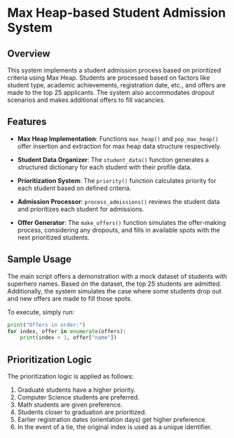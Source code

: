 # Max Heap-based Student Admission System

## Overview

This system implements a student admission process based on prioritized criteria using Max Heap. Students are processed based on factors like student type, academic achievements, registration date, etc., and offers are made to the top 25 applicants. The system also accommodates dropout scenarios and makes additional offers to fill vacancies.

## Features

- **Max Heap Implementation**: Functions `max_heap()` and `pop_max_heap()` offer insertion and extraction for max heap data structure respectively.

- **Student Data Organizer**: The `student_data()` function generates a structured dictionary for each student with their profile data.

- **Prioritization System**: The `priority()` function calculates priority for each student based on defined criteria.

- **Admission Processor**: `process_admissions()` reviews the student data and prioritizes each student for admissions.

- **Offer Generator**: The `make_offers()` function simulates the offer-making process, considering any dropouts, and fills in available spots with the next prioritized students.

## Sample Usage

The main script offers a demonstration with a mock dataset of students with superhero names. Based on the dataset, the top 25 students are admitted. Additionally, the system simulates the case where some students drop out and new offers are made to fill those spots.

To execute, simply run:

```python
print("Offers in order:")
for index, offer in enumerate(offers):
    print(index + 1, offer["name"])
```

## Prioritization Logic

The prioritization logic is applied as follows:

1. Graduate students have a higher priority.
2. Computer Science students are preferred.
3. Math students are given preference.
4. Students closer to graduation are prioritized.
5. Earlier registration dates (orientation days) get higher preference.
6. In the event of a tie, the original index is used as a unique identifier.
